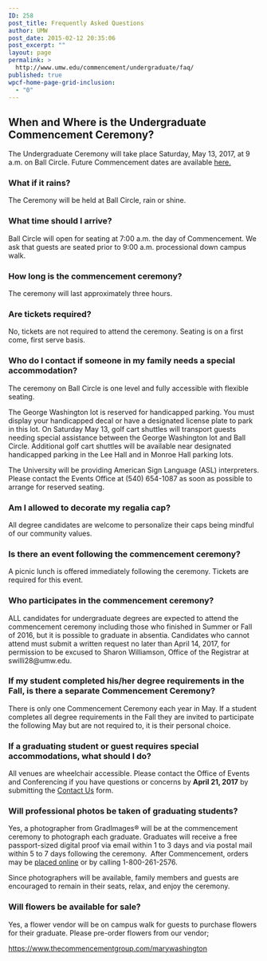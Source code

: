 ```yaml
---
ID: 258
post_title: Frequently Asked Questions
author: UMW
post_date: 2015-02-12 20:35:06
post_excerpt: ""
layout: page
permalink: >
  http://www.umw.edu/commencement/undergraduate/faq/
published: true
wpcf-home-page-grid-inclusion:
  - "0"
---
```

<h2>When and Where is the Undergraduate Commencement Ceremony?</h2>
The Undergraduate Ceremony will take place Saturday, May 13, 2017, at 9 a.m. on Ball Circle. Future Commencement dates are available <a href="https://www.umw.edu/commencement/2017/02/22/future-commencement-dates/">here.</a>
<h3>What if it rains?</h3>
The Ceremony will be held at Ball Circle, rain or shine.
<h3>What time should I arrive?</h3>
Ball Circle will open for seating at 7:00 a.m. the day of Commencement. We ask that guests are seated prior to 9:00 a.m. processional down campus walk.
<h3>How long is the commencement ceremony?</h3>
The ceremony will last approximately three hours.
<h3>Are tickets required?</h3>
No, tickets are not required to attend the ceremony. Seating is on a first come, first serve basis.
<h3>Who do I contact if someone in my family needs a special accommodation?</h3>
The ceremony on Ball Circle is one level and fully accessible with flexible seating.

The George Washington lot is reserved for handicapped parking. You must display your handicapped decal or have a designated license plate to park in this lot. On Saturday May 13, golf cart shuttles will transport guests needing special assistance between the George Washington lot and Ball Circle. Additional golf cart shuttles will be available near designated handicapped parking in the Lee Hall and in Monroe Hall parking lots.

The University will be providing American Sign Language (ASL) interpreters. Please contact the Events Office at (540) 654-1087 as soon as possible to arrange for reserved seating.
<h3>Am I allowed to decorate my regalia cap?</h3>
All degree candidates are welcome to personalize their caps being mindful of our community values.
<h3>Is there an event following the commencement ceremony?</h3>
A picnic lunch is offered immediately following the ceremony. Tickets are required for this event.
<h3>Who participates in the commencement ceremony?</h3>
ALL candidates for undergraduate degrees are expected to attend the commencement ceremony including those who finished in Summer or Fall of 2016, but it is possible to graduate in absentia. Candidates who cannot attend must submit a written request no later than April 14, 2017, for permission to be excused to Sharon Williamson, Office of the Registrar at swilli28@umw.edu.
<h3>If my student completed his/her degree requirements in the Fall, is there a separate Commencement Ceremony?</h3>
There is only one Commencement Ceremony each year in May. If a student completes all degree requirements in the Fall they are invited to participate the following May but are not required to, it is their personal choice.
<h3>If a graduating student or guest requires special accommodations, what should I do?</h3>
All venues are wheelchair accessible. Please contact the Office of Events and Conferencing if you have questions or concerns by <strong>April 21, 2017</strong> by submitting the <a href="http://www.umw.edu/commencement/contact-us/">Contact Us</a> form.
<h3><strong>Will professional photos be taken of graduating students?</strong></h3>
Yes, a photographer from GradImages® will be at the commencement ceremony to photograph each graduate. Graduates will receive a free passport-sized digital proof via email within 1 to 3 days and via postal mail within 5 to 7 days following the ceremony.  After Commencement, orders may be <a href="http://www.gradimages.com">placed online</a> or by calling 1-800-261-2576.

Since photographers will be available, family members and guests are encouraged to remain in their seats, relax, and enjoy the ceremony.
<h3>Will flowers be available for sale?</h3>
Yes, a flower vendor will be on campus walk for guests to purchase flowers for their graduate. Please pre-order flowers from our vendor;

<a href="https://www.thecommencementgroup.com/marywashington"><span style="color: #0563c1; font-family: Calibri;">https://www.thecommencementgroup.com/marywashington</span></a>

&nbsp;